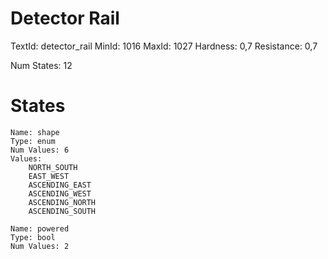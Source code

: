 # Detector Rail
TextId: detector_rail
MinId: 1016
MaxId: 1027
Hardness: 0,7
Resistance: 0,7

Num States: 12
# States
```
Name: shape
Type: enum
Num Values: 6
Values:
    NORTH_SOUTH
    EAST_WEST
    ASCENDING_EAST
    ASCENDING_WEST
    ASCENDING_NORTH
    ASCENDING_SOUTH

Name: powered
Type: bool
Num Values: 2
```